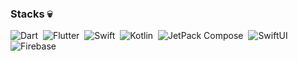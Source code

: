<!-- ## Hi there 👋


**codeZe-us/codeZe-us** is a ✨ _special_ ✨ repository because its `README.md` (this file) appears on your GitHub profile.

Here are some ideas to get you started:

- 🔭 I’m currently working on ...
- 🌱 I’m currently learning ...
- 👯 I’m looking to collaborate on ...
- 🤔 I’m looking for help with ...
- 💬 Ask me about ...
- 📫 How to reach me: ...
- 😄 Pronouns: ...
- ⚡ Fun fact: ...
-->

 ### Stacks 💀
![Dart](https://img.shields.io/badge/Dart-05122A?style=flat&logo=dart)&nbsp;
![Flutter](https://img.shields.io/badge/Flutter-05122A?style=flat&logo=flutter)&nbsp;
![Swift](https://img.shields.io/badge/-Swift-05122A?style=flat&logo=Swift)&nbsp;
![Kotlin](https://img.shields.io/badge/Kotlin-000000?style=flat&logo=kotlin)&nbsp;
![JetPack Compose](https://img.shields.io/badge/JetpackCompose-000000?style=flat&logo=jetpackcompose)&nbsp;
![SwiftUI](https://img.shields.io/badge/SwiftUI-000000?style=flat&logo=swift)
![Firebase](https://img.shields.io/badge/firebase-ffca28?style=flat&logo=firebase)&nbsp;
<br/> 
